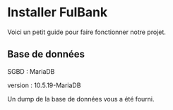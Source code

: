
# Installer FulBank

Voici un petit guide pour faire fonctionner notre projet. 




## Base de données

SGBD : MariaDB 

version : 10.5.19-MariaDB

Un dump de la base de données vous a été fourni. 


